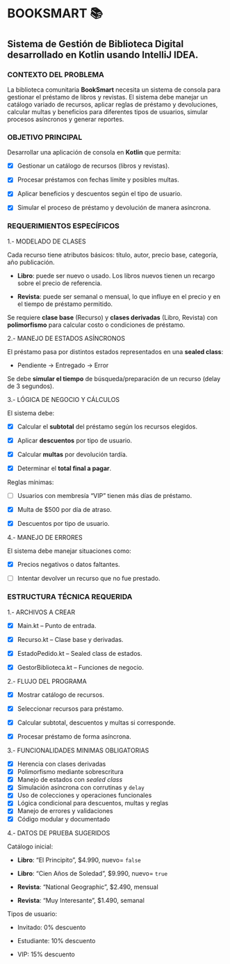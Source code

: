 # BOOKSMART 📚

## Sistema de Gestión de Biblioteca Digital desarrollado en Kotlin usando IntelliJ IDEA.

### CONTEXTO DEL PROBLEMA
La biblioteca comunitaria **BookSmart** necesita un sistema de consola para gestionar el préstamo de libros y revistas. El sistema debe manejar un catálogo variado de recursos, aplicar reglas de préstamo y devoluciones, calcular multas y beneficios para diferentes tipos de usuarios, simular procesos asíncronos y generar reportes.

### OBJETIVO PRINCIPAL

Desarrollar una aplicación de consola en **Kotlin** que permita:

- [X] Gestionar un catálogo de recursos (libros y revistas).

- [x] Procesar préstamos con fechas límite y posibles multas.

- [x] Aplicar beneficios y descuentos según el tipo de usuario.

- [x] Simular el proceso de préstamo y devolución de manera asíncrona.


### REQUERIMIENTOS ESPECÍFICOS

1.- MODELADO DE CLASES

Cada recurso tiene atributos básicos: título, autor, precio base, categoría, año publicación.

*   **Libro**: puede ser nuevo o usado. Los libros nuevos tienen un recargo sobre el precio de referencia.

*   **Revista**: puede ser semanal o mensual, lo que influye en el precio y en el tiempo de préstamo permitido.


Se requiere **clase base** (Recurso) y **clases derivadas** (Libro, Revista) con **polimorfismo** para calcular costo o condiciones de préstamo.


2.- MANEJO DE ESTADOS ASÍNCRONOS

El préstamo pasa por distintos estados representados en una **sealed class**:

*   Pendiente → Entregado → Error


Se debe **simular el tiempo** de búsqueda/preparación de un recurso (delay de 3 segundos).

3.- LÓGICA DE NEGOCIO Y CÁLCULOS

El sistema debe:

- [x]   Calcular el **subtotal** del préstamo según los recursos elegidos.

- [x]   Aplicar **descuentos** por tipo de usuario.

- [x]   Calcular **multas** por devolución tardía.

- [x]   Determinar el **total final a pagar**.


Reglas mínimas:

- [ ]   Usuarios con membresía “VIP” tienen más días de préstamo.

- [x]   Multa de $500 por día de atraso.

- [x]   Descuentos por tipo de usuario.


4.- MANEJO DE ERRORES

El sistema debe manejar situaciones como:

- [x]   Precios negativos o datos faltantes.

- [ ]   Intentar devolver un recurso que no fue prestado.


### ESTRUCTURA TÉCNICA REQUERIDA

1.- ARCHIVOS A CREAR

- [X] Main.kt – Punto de entrada.

- [X] Recurso.kt – Clase base y derivadas.

- [x] EstadoPedido.kt – Sealed class de estados.

- [X] GestorBiblioteca.kt – Funciones de negocio.

2.- FLUJO DEL PROGRAMA

- [x] Mostrar catálogo de recursos.

- [x] Seleccionar recursos para préstamo.

- [x] Calcular subtotal, descuentos y multas si corresponde.

- [x] Procesar préstamo de forma asíncrona.


3.- FUNCIONALIDADES MINIMAS OBLIGATORIAS

- [x] Herencia con clases derivadas
- [x] Polimorfismo mediante sobrescritura
- [x] Manejo de estados con _sealed class_
- [x] Simulación asíncrona con corrutinas y `delay`
- [x] Uso de colecciones y operaciones funcionales
- [x] Lógica condicional para descuentos, multas y reglas
- [x] Manejo de errores y validaciones
- [x] Código modular y documentado

4.- DATOS DE PRUEBA SUGERIDOS

Catálogo inicial:
*   **Libro**: “El Principito”, $4.990, nuevo= `false`

*   **Libro**: “Cien Años de Soledad”, $9.990, nuevo= `true`

*   **Revista**: “National Geographic”, $2.490, mensual

*   **Revista**: “Muy Interesante”, $1.490, semanal


Tipos de usuario:
*   Invitado: 0% descuento

*   Estudiante: 10% descuento

*   VIP: 15% descuento
